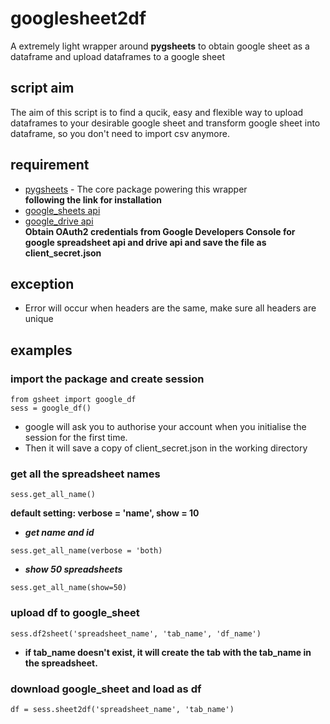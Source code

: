 # googlesheet2df
A extremely light wrapper around **pygsheets** to obtain google sheet as a dataframe and upload dataframes to a google sheet 

## script aim
The aim of this script is to find a qucik, easy and flexible way to upload dataframes to your desirable google sheet and transform google sheet into dataframe, so you don't need to import csv anymore.

## requirement
* [pygsheets](https://github.com/nithinmurali/pygsheets) - The core package powering this wrapper
<br>__following the link for installation__
* [google_sheets api](https://developers.google.com/sheets/api/)
* [google_drive api](https://developers.google.com/drive/)
<br>__Obtain OAuth2 credentials from Google Developers Console for google spreadsheet api and drive api and save the file as client_secret.json__
## exception
- Error will occur when headers are the same, make sure all headers are unique
## examples

### import the package and create session
```
from gsheet import google_df
sess = google_df()
```
- google will ask you to authorise your account when you initialise the session for the first time.
- Then it will save a copy of client_secret.json in the working directory

### get all the spreadsheet names
```
sess.get_all_name()
```
**default setting: verbose = 'name', show = 10**

- **_get name and id_**
```
sess.get_all_name(verbose = 'both)
```

- **_show 50 spreadsheets_**
```
sess.get_all_name(show=50)
```

### upload df to google_sheet
```
sess.df2sheet('spreadsheet_name', 'tab_name', 'df_name')
```

- **if tab_name doesn't exist, it will create the tab with the tab_name in the spreadsheet.**

### download google_sheet and load as df
```
df = sess.sheet2df('spreadsheet_name', 'tab_name')
```
